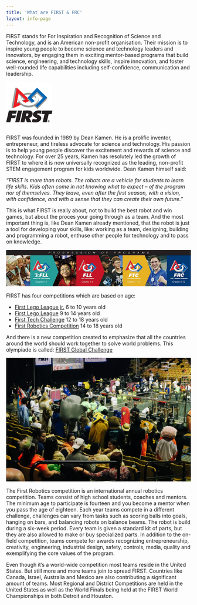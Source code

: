 ```yaml
---
title: 'What are FIRST & FRC'
layout: info-page
---
```


FIRST stands for For Inspiration and Recognition of Science and Technology, and is an American non-profit organisation. Their mission is to inspire young people to become science and technology leaders and innovators, by engaging them in exciting mentor-based programs that build science, engineering, and technology skills, inspire innovation, and foster well-rounded life capabilities including self-confidence, communication and leadership.

<img style="width: 25%;" src="/res/first/first-logo-200px.png" alt="Logo of FIRST">

FIRST was founded in 1989 by Dean Kamen. He is a prolific inventor, entrepreneur, and tireless advocate for science and technology. His passion is to help young people discover the excitement and rewards of science and technology. For over 25 years, Kamen has resolutely led the growth of FIRST to where it is now universally recognized as the leading, non-profit STEM engagement program for kids worldwide. Dean Kamen himself said:

_“FIRST is more than robots. The robots are a vehicle for students to learn life skills. Kids often come in not knowing what to expect – of the program nor of themselves. They leave, even after the first season, with a vision, with confidence, and with a sense that they can create their own future.”_

This is what FIRST is really about, not to build the best robot and win games, but about the proces your going through as a team. And the most important thing is, like Dean Kamen already mentioned, that the robot is just a tool for developing your skills, like: working as a team, designing, building and programming a robot, enthuse other people for technology and to pass on knowledge.

![first-programs]

FIRST has four competitions which are based on age:
* <a target="_blank" href="https://www.firstinspires.org/robotics/flljr">First Lego League jr.</a>  6 to 10 years old
* <a target="_blank" href="https://www.firstinspires.org/robotics/fll">First Lego League</a>  9 to 14 years old
* <a target="_blank" href="https://www.firstinspires.org/robotics/ftc">First Tech Challenge</a>  12 to 18 years old
* <a target="_blank" href="https://www.firstinspires.org/robotics/frc">First Robotics Competition</a> 14 to 18 years old

And there is a new competition created to emphasize that all the countries around the world should work together to solve world problems. This olympiade is called: <a target="_blank" href="https://www.first.global">FIRST Global Challenge</a>

![frc-orlando]

The First Robotics competition is an international annual robotics competition. Teams consist of high school students, coaches and mentors. The minimum age to participate is fourteen and you become a mentor when you pass the age of eighteen. Each year teams compete in a different challenge, challenges can vary from tasks such as scoring balls into goals, hanging on bars, and balancing robots on balance beams. The robot is build during a six-week period. Every team is given a standard kit of parts, but they are also allowed to make or buy specialized parts. In addition to the on-field competition, teams compete for awards recognizing entrepreneurship, creativity, engineering, industrial design, safety, controls, media, quality and exemplifying the core values of the program.

Even though it’s a world-wide competition most teams reside in the United States. But still more and more teams join to spread FIRST. Countries like Canada, Israel, Australia and Mexico are also contributing a significant amount of teams. Most Regional and District Competitions are held in the United States as well as the World Finals being held at the FIRST World Championships in both Detroit and Houston.

[first-programs]: /res/first/first-programs.jpg
[frc-orlando]: /res/first/IR_USA_dag_08-12.jpg 
